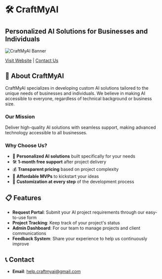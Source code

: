 # 🛠️ CraftMyAI

## Personalized AI Solutions for Businesses and Individuals

![CraftMyAI Banner](https://images.pexels.com/photos/6153068/pexels-photo-6153068.jpeg?auto=compress&cs=tinysrgb&w=1260&h=750&dpr=2)

[Visit Website](https://craftmyai-solutions.streamlit.app/) | [Contact Us](mailto:help.craftmyai@gmail.com)

## 🚀 About CraftMyAI

CraftMyAI specializes in developing custom AI solutions tailored to the unique needs of businesses and individuals. We believe in making AI accessible to everyone, regardless of technical background or business size.

### Our Mission

Deliver high-quality AI solutions with seamless support, making advanced technology accessible to all businesses.

### Why Choose Us?

- 🤖 **Personalized AI solutions** built specifically for your needs
- 🛠️ **1-month free support** after project delivery
- 💰 **Transparent pricing** based on project complexity
- 🚀 **Affordable MVPs** to kickstart your ideas
- 🎨 **Customization at every step** of the development process

## 📋 Features

- **Request Portal**: Submit your AI project requirements through our easy-to-use form
- **Project Tracking**: Keep track of your project's status
- **Admin Dashboard**: For our team to manage projects and client communications
- **Feedback System**: Share your experience to help us continuously improve

## 📞 Contact

- **Email**: help.craftmyai@gmail.com

